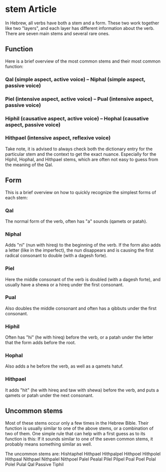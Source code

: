 # stem Article

In Hebrew, all verbs have both a stem and a form. These two work together like two "layers", and each layer has different information about the verb.
There are seven main stems and several rare ones.

## Function
Here is a brief overview of the most common stems and their most common function:
### Qal (simple aspect, active voice) – Niphal (simple aspect, passive voice)
### Piel (intensive aspect, active voice) – Pual (intensive aspect, passive voice)
### Hiphil (causative aspect, active voice) – Hophal (causative aspect, passive voice)
### Hithpael (intensive aspect, reflexive voice)

Take note, it is advised to always check both the dictionary entry for the particular stem and the context to get the exact nuance. Especially for the Hiphil, Hophal, and Hithpael stems, which are often not easy to guess from the meaning of the Qal.

## Form
This is a brief overview on how to quickly recognize the simplest forms of each stem:

### Qal
The normal form of the verb, often has "a" sounds (qamets or patah).

### Niphal
Adds "ni" (nun with hireq) to the beginning of the verb. If the form also adds a letter (like in the imperfect), the nun disappears and is causing the first radical consonant to double (with a dagesh forte).

### Piel
Here the middle consonant of the verb is doubled (with a dagesh forte), and usually have a shewa or a hireq under the first consonant.

### Pual
Also doubles the middle consonant and often has a qibbuts under the first consonant.

### Hiphil
Often has "hi" (he with hireq) before the verb, or a patah under the letter that the form adds before the root.

### Hophal
Also adds a he before the verb, as well as a qamets hatuf.

### Hithpael
It adds "hit" (he with hireq and taw with shewa) before the verb, and puts a qamets or patah under the next consonant.

## Uncommon stems
Most of these stems occur only a few times in the Hebrew Bible. Their function is usually similar to one of the above stems, or a combination of two of them.
One simple rule that can help with a first guess as to its function is this: If it sounds similar to one of the seven common stems, it probably means something similar as well.

The uncommon stems are:
Hishtaphel
Hithpael
Hithpalpel
Hithpoel
Hithpolel
Hithpaal
Nithpael
Nithpalel
Nithpoel
Palel
Pealal
Pilel
Pilpel
Poal
Poel
Polal
Polel
Pulal
Qal Passive
Tiphil